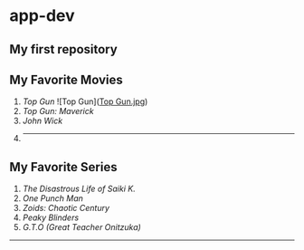 # app-dev
My first repository
---
## **My Favorite Movies**
1. *Top Gun* ![Top Gun]([Top Gun.jpg](https://www.gannett-cdn.com/-mm-/1aca93bc37febd983f059c66dc84b96d0210da8e/c=0-26-2419-3251/local/-/media/2016/05/13/USATODAY/USATODAY/635987003589248591-XXX-TOP-GUN-MOV-JY-0439-54171713.JPG))
2. *Top Gun: Maverick*
3. *John Wick*
4. ---
## **My Favorite Series**
 1. *The Disastrous Life of Saiki K.*
 2. *One Punch Man*
 3. *Zoids: Chaotic Century*
 4. *Peaky Blinders*
 5. *G.T.O (Great Teacher Onitzuka)*
 ---
